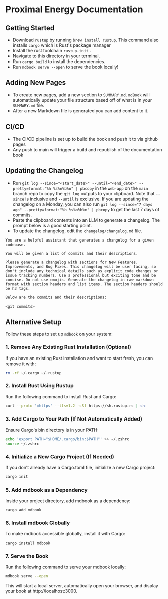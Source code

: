 # Proximal Energy Documentation

## Getting Started

- Download `rustup` by running `brew install rustup`. This command also installs `cargo` which is Rust's package manager
- Install the rust toolchain `rustup-init` .
- Navigate to this directory in your terminal.
- Run `cargo build` to install the dependencies.
- Run `mdbook serve --open` to serve the book locally!

## Adding New Pages

- To create new pages, add a new section to `SUMMARY.md`. `mdBook` will automatically update your file structure based off of what is in your `SUMMARY.md` file.
- After a new Markdown file is generated you can add content to it.

## CI/CD

- The CI/CD pipeline is set up to build the book and push it to via github pages
- Any push to main will trigger a build and republish of the documentation book

## Updating the Changelog

- Run `git log --since="<start_date>" --until="<end_date>" --pretty=format:"%h %s%n%b%n" | pbcopy` in the `web-app` on the `main` branch repo to copy the `git log` outputs to your clipboard. Note that `--since` is inclusive and `--until` is exclusive. If you are updating the changelog on a Monday, you can also run `git log --since="7 days ago" --pretty=format:"%h %s%n%b%n" | pbcopy` to get the last 7 days of commits.
- Paste the clipboard contents into an LLM to generate a changelog. The prompt below is a good starting point.
- To update the changelog, edit the `changelog/changelog.md` file.

```
You are a helpful assistant that generates a changelog for a given codebase.

You will be given a list of commits and their descriptions.

Please generate a changelog with sections for New Features, Improvements, and Bug Fixes. This changelog will be user facing, so don't include any technical details such as explicit code changes or issue tracking numbers. Use a professional but exciting tone and be concise. Do not use emojis. Generate the changelog in raw markdown format with section headers and list items. The section headers should be h3 tags.

Below are the commits and their descriptions:

<git commits>
```

## Alternative Setup

Follow these steps to set up `mdbook` on your system:

### 1. Remove Any Existing Rust Installation (Optional)

If you have an existing Rust installation and want to start fresh, you can remove it with:

```bash
rm -rf ~/.cargo ~/.rustup
```

### 2. Install Rust Using Rustup

Run the following command to install Rust and Cargo:

```bash
curl --proto '=https' --tlsv1.2 -sSf https://sh.rustup.rs | sh
```

### 3. Add Cargo to Your Path (If Not Automatically Added)

Ensure Cargo's bin directory is in your PATH:

```bash
echo 'export PATH="$HOME/.cargo/bin:$PATH"' >> ~/.zshrc
source ~/.zshrc
```

### 4. Initialize a New Cargo Project (If Needed)

If you don’t already have a Cargo.toml file, initialize a new Cargo project:

```bash
cargo init
```

### 5. Add mdbook as a Dependency

Inside your project directory, add mdbook as a dependency:

```bash
cargo add mdbook
```

### 6. Install mdbook Globally

To make mdbook accessible globally, install it with Cargo:

```bash
cargo install mdbook
```

### 7. Serve the Book

Run the following command to serve your mdbook locally:

```bash
mdbook serve --open
```

This will start a local server, automatically open your browser, and display your book at http://localhost:3000.
